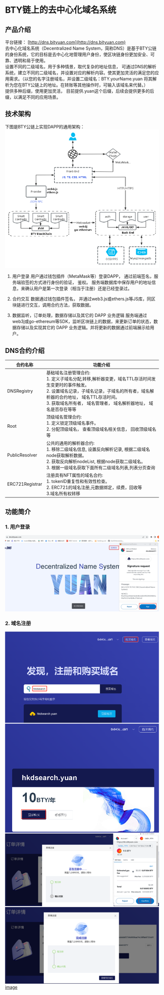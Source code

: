 # BTY链上的去中心化域名系统
## 产品介绍
平台链接： [http://dns.bityuan.com](http://dns.bityuan.com)  
去中心化域名系统（Decentralized Name System，简称DNS）是基于BTY公链的身份系统，它的目标是去中心化地管理用户身份，使区块链身份更加安全、可靠、透明和易于使用。  
设置不同的二级域名，用于多种情景，取代复杂的地址信息， 可通过DNS的解析系统，建立不同的二级域名，并设置对应的解析内容。使其更加灵活的满足您的应用需求。（以您的名字注册域名，并设置二级域名：BTY.yourName.yuan 将其解析为您在BTY公链上的地址。在转账等其他操作时，可输入该域名来代替。）  
提供多种后缀，使用更加灵活， 目前提供.yuan这个后缀，后续会提供更多的后缀，以满足不同的应用场景。  

## 技术架构
下图是BTY公链上实现DAPP的通用架构：  
![架构](./resource/jiagou.png)

1. 用户登录
用户通过钱包插件（MetaMask等）登录DAPP， 通过前端签名，服务端验签的方式进行身份的验证， 鉴权。 服务端数据库中保存用户的地址信息，来确认用户是第一次登录（相当于注册）还是已经登录过。

2. 合约交互
数据通过钱包插件签名， 并通过web3.js或ethers.js等JS库，同区块链进行交互，调用合约方法，获取数据。

3. 数据监听，订单处理，数据存储以及其它的 DAPP 业务逻辑
服务端通过web3j或go-ethereum等SDK，监听区块链上的数据，来更新订单的状态，数据存储以及实现其它的 DAPP 业务逻辑。并将更新的数据通过前端展示给用户。

## DNS合约介绍
| 合约名称 | 功能介绍 |
| ------ | ---------- | 
| DNSRegistry | 基础域名注册管理合约: <br>1. 定义子域名分配,转移,解析器变更，域名TTL存活时间发生变更时的事件触发。 <br>2. 设置域名记录，子域名记录，子域名的所有者，域名解析器的合约地址， 域名TTL存活时间。 <br>3. 获取域名所有者， 域名管理者， 域名解析器地址， 域名是否存在等等| 
| Root | 顶级域名管理合约: <br>1. 定义锁定顶级域名事件。 <br>2. 分配顶级域名， 查看顶级域名相关信息， 回收顶级域名等| 
| PublicResolver | 公共的通用的解析器合约: <br>1. 移除二级域名信息, 设置反向解析记录, 根据二级域名node获取解析数据。<br>2. 获取反向解析nodeList, 根据node获取二级域名。<br>3. 根据一级域名获取下面所有二级域名列表,列表分页查询 |
| ERC721Registrar | 注册具有NFT属性的域名合约: <br>1. tokenID重复性和有效性检查。 <br>2. ERC721的域名注册,元数据绑定，续费，回收等 <br>3.域名所有权转移  | 

## 功能简介
### 1. 用户登录
![用户登录](./resource/loginDNS.png)

### 2. 域名注册
![image](./resource/registerDNS1.png)
![image](./resource/registerDNS2.png)
![image](./resource/registerDNS3.png)
![image](./resource/registerDNS4.png)
[image](./resource/registerDNS5.png)

